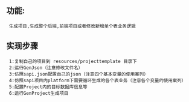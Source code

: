 ## 功能:
     生成项目,生成整个后端,前端项目或者修改新增单个表业务逻辑
## 实现步骤
     1:复制自己的项目到 resources/projecttemplate 目录下
     2:运行GenJson（注意修改文件名）
     3:仿照sapi.json配置自己的json（注意四个基本变量的使用案列）
     4:仿照sapi项目内platform下需要循环生成的各个表业务（注意各个变量的使用案列）
     5:配置Project内的目标数据库信息等
     6:运行GenProject生成项目

    
    